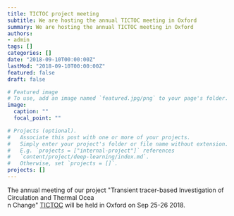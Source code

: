 ```yaml
---
title: TICTOC project meeting
subtitle: We are hosting the annual TICTOC meeting in Oxford
summary: We are hosting the annual TICTOC meeting in Oxford
authors:
- admin
tags: []
categories: []
date: "2018-09-10T00:00:00Z"
lastMod: "2018-09-10T00:00:00Z"
featured: false
draft: false

# Featured image
# To use, add an image named `featured.jpg/png` to your page's folder. 
image:
  caption: ""
  focal_point: ""

# Projects (optional).
#   Associate this post with one or more of your projects.
#   Simply enter your project's folder or file name without extension.
#   E.g. `projects = ["internal-project"]` references 
#   `content/project/deep-learning/index.md`.
#   Otherwise, set `projects = []`.
projects: []
---
```


The annual meeting of our project "Transient tracer-based Investigation of Circulation and Thermal Ocea\
n Change" [TICTOC](http://projects.noc.ac.uk/tictoc/) will be held in Oxford on Sep 25-26 2018.

